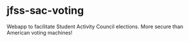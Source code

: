 # jfss-sac-voting
Webapp to facilitate Student Activity Council elections. More secure than American voting machines!


